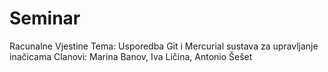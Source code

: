 # Seminar
Racunalne Vjestine
Tema: Usporedba Git i Mercurial sustava za upravljanje inačicama
Clanovi: Marina Banov, Iva Ličina, Antonio Šešet
